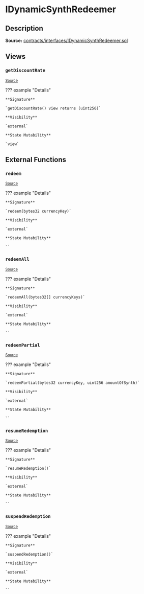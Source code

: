# IDynamicSynthRedeemer

## Description

**Source:** [contracts/interfaces/IDynamicSynthRedeemer.sol](https://github.com/Synthetixio/synthetix/tree/v2.101.3/contracts/interfaces/IDynamicSynthRedeemer.sol)

## Views

### `getDiscountRate`

<sub>[Source](https://github.com/Synthetixio/synthetix/tree/v2.101.3/contracts/interfaces/IDynamicSynthRedeemer.sol#L11)</sub>

??? example "Details"

    **Signature**

    `getDiscountRate() view returns (uint256)`

    **Visibility**

    `external`

    **State Mutability**

    `view`

## External Functions

### `redeem`

<sub>[Source](https://github.com/Synthetixio/synthetix/tree/v2.101.3/contracts/interfaces/IDynamicSynthRedeemer.sol#L13)</sub>

??? example "Details"

    **Signature**

    `redeem(bytes32 currencyKey)`

    **Visibility**

    `external`

    **State Mutability**

    ``

### `redeemAll`

<sub>[Source](https://github.com/Synthetixio/synthetix/tree/v2.101.3/contracts/interfaces/IDynamicSynthRedeemer.sol#L15)</sub>

??? example "Details"

    **Signature**

    `redeemAll(bytes32[] currencyKeys)`

    **Visibility**

    `external`

    **State Mutability**

    ``

### `redeemPartial`

<sub>[Source](https://github.com/Synthetixio/synthetix/tree/v2.101.3/contracts/interfaces/IDynamicSynthRedeemer.sol#L17)</sub>

??? example "Details"

    **Signature**

    `redeemPartial(bytes32 currencyKey, uint256 amountOfSynth)`

    **Visibility**

    `external`

    **State Mutability**

    ``

### `resumeRedemption`

<sub>[Source](https://github.com/Synthetixio/synthetix/tree/v2.101.3/contracts/interfaces/IDynamicSynthRedeemer.sol#L8)</sub>

??? example "Details"

    **Signature**

    `resumeRedemption()`

    **Visibility**

    `external`

    **State Mutability**

    ``

### `suspendRedemption`

<sub>[Source](https://github.com/Synthetixio/synthetix/tree/v2.101.3/contracts/interfaces/IDynamicSynthRedeemer.sol#L6)</sub>

??? example "Details"

    **Signature**

    `suspendRedemption()`

    **Visibility**

    `external`

    **State Mutability**

    ``
